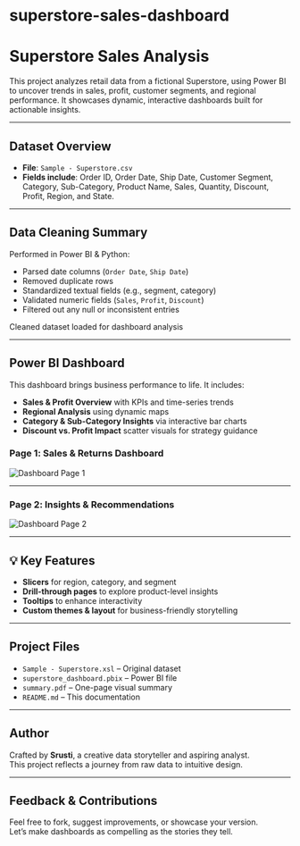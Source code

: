 # superstore-sales-dashboard
#  Superstore Sales Analysis

This project analyzes retail data from a fictional Superstore, using Power BI to uncover trends in sales, profit, customer segments, and regional performance. It showcases dynamic, interactive dashboards built for actionable insights.

---

##  Dataset Overview

- **File**: `Sample - Superstore.csv`
- **Fields include**: Order ID, Order Date, Ship Date, Customer Segment, Category, Sub-Category, Product Name, Sales, Quantity, Discount, Profit, Region, and State.

---

## Data Cleaning Summary

Performed in Power BI & Python:
- Parsed date columns (`Order Date`, `Ship Date`)
- Removed duplicate rows
- Standardized textual fields (e.g., segment, category)
- Validated numeric fields (`Sales`, `Profit`, `Discount`)
- Filtered out any null or inconsistent entries

 Cleaned dataset loaded for dashboard analysis

---

##  Power BI Dashboard

This dashboard brings business performance to life. It includes:

- **Sales & Profit Overview** with KPIs and time-series trends  
- **Regional Analysis** using dynamic maps  
- **Category & Sub-Category Insights** via interactive bar charts  
- **Discount vs. Profit Impact** scatter visuals for strategy guidance

### Page 1️: Sales & Returns Dashboard  
![Dashboard Page 1](dashboard_page1.jpg)

---

### Page 2️: Insights & Recommendations  
![Dashboard Page 2](dashboard_page2.jpg)

---

## 💡 Key Features

- **Slicers** for region, category, and segment  
- **Drill-through pages** to explore product-level insights  
- **Tooltips** to enhance interactivity  
- **Custom themes & layout** for business-friendly storytelling  

---

##  Project Files

- `Sample - Superstore.xsl` – Original dataset  
- `superstore_dashboard.pbix` – Power BI file  
- `summary.pdf` – One-page visual summary  
- `README.md` – This documentation

---

##  Author

Crafted by **Srusti**, a creative data storyteller and aspiring analyst.  
This project reflects a journey from raw data to intuitive design.

---

##  Feedback & Contributions

Feel free to fork, suggest improvements, or showcase your version.  
Let’s make dashboards as compelling as the stories they tell.
